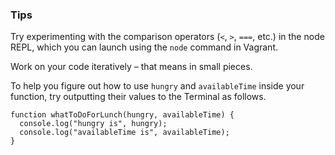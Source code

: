 ### Tips

Try experimenting with the comparison operators (`<`, `>`, `===`, etc.) in the node REPL, which you can launch using the `node` command in Vagrant.

Work on your code iteratively – that means in small pieces. 

To help you figure out how to use `hungry` and `availableTime` inside your function, try outputting their values to the Terminal as follows.
````JS
function whatToDoForLunch(hungry, availableTime) {
  console.log("hungry is", hungry);
  console.log("availableTime is", availableTime);
}
````
